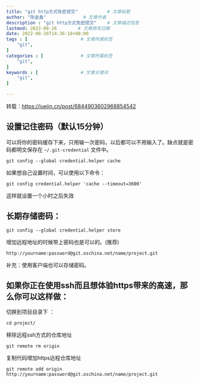 ```yaml
---
title: "git http方式免密提交"           # 文章标题
author: "陈金鑫"              # 文章作者
description : "git http方式免密提交"    # 文章描述信息
lastmod: 2022-08-26        # 文章修改日期
date: 2022-08-26T14:36:18+08:00
tags : [                    # 文章所属标签
    "git",
]
categories : [              # 文章所属标签
    "git",
]
keywords : [                # 文章关键词
    "git",
]

---
```

转载：https://juejin.cn/post/6844903602968854542

## 设置记住密码（默认15分钟）
可以将你的密码缓存下来，只用输一次密码，以后都可以不用输入了。缺点就是密码都明文保存在 `~/.git-credential` 文件中。
```
git config --global credential.helper cache
```
如果想自己设置时间，可以使用以下命令：
```
git config credential.helper 'cache --timeout=3600'
```
这样就设置一个小时之后失效

## 长期存储密码：
```
git config --global credential.helper store
```
增加远程地址的时候带上密码也是可以的。(推荐)
```
http://yourname:password@git.oschina.net/name/project.git
```
补充：使用客户端也可以存储密码。
## 如果你正在使用ssh而且想体验https带来的高速，那么你可以这样做：
切换到项目目录下 ：
```
cd project/
```
移除远程ssh方式的仓库地址
```
git remote rm origin
```
复制代码增加https远程仓库地址
```
git remote add origin http://yourname:password@git.oschina.net/name/project.git
```

